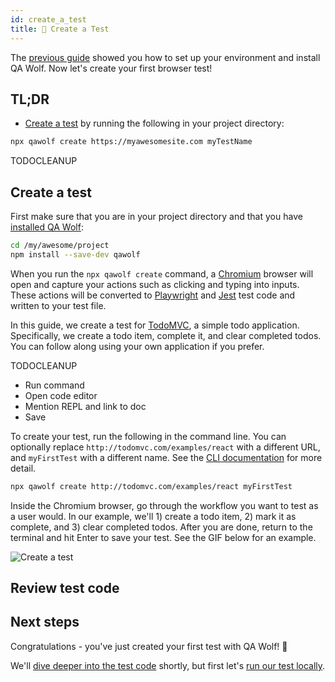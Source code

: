 ```yaml
---
id: create_a_test
title: 🎨 Create a Test
---
```


The [previous guide](install) showed you how to set up your environment and install QA Wolf. Now let's create your first browser test!

## TL;DR

- [Create a test](#create-a-test) by running the following in your project directory:

```bash
npx qawolf create https://myawesomesite.com myTestName
```

TODOCLEANUP

## Create a test

First make sure that you are in your project directory and that you have [installed QA Wolf](install):

```bash
cd /my/awesome/project
npm install --save-dev qawolf
```

When you run the `npx qawolf create` command, a [Chromium](https://www.chromium.org/Home) browser will open and capture your actions such as clicking and typing into inputs. These actions will be converted to [Playwright](https://pptr.dev/) and [Jest](https://jestjs.io/) test code and written to your test file.

In this guide, we create a test for [TodoMVC](http://todomvc.com/examples/react), a simple todo application. Specifically, we create a todo item, complete it, and clear completed todos. You can follow along using your own application if you prefer.

TODOCLEANUP

- Run command
- Open code editor
- Mention REPL and link to doc
- Save

To create your test, run the following in the command line. You can optionally replace `http://todomvc.com/examples/react` with a different URL, and `myFirstTest` with a different name. See the [CLI documentation](cli#npx-qawolf-create-url-name) for more detail.

```bash
npx qawolf create http://todomvc.com/examples/react myFirstTest
```

Inside the Chromium browser, go through the workflow you want to test as a user would. In our example, we'll 1) create a todo item, 2) mark it as complete, and 3) clear completed todos. After you are done, return to the terminal and hit Enter to save your test. See the GIF below for an example.

![Create a test](https://storage.googleapis.com/docs.qawolf.com/tutorials/create-my-first-test-small.gif)

## Review test code

## Next steps

Congratulations - you've just created your first test with QA Wolf! 🎉

We'll [dive deeper into the test code](review_test_code) shortly, but first let's [run our test locally](run_a_test_locally).
